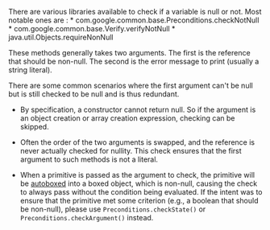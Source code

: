 There are various libraries available to check if a variable is null or not.
Most notable ones are : * com.google.common.base.Preconditions.checkNotNull *
com.google.common.base.Verify.verifyNotNull * java.util.Objects.requireNonNull

These methods generally takes two arguments. The first is the reference that
should be non-null. The second is the error message to print (usually a string
literal).

There are some common scenarios where the first argument can't be null but is
still checked to be null and is thus redundant.

*   By specification, a constructor cannot return null. So if the argument is an
    object creation or array creation expression, checking can be skipped.

*   Often the order of the two arguments is swapped, and the reference is never
    actually checked for nullity. This check ensures that the first argument to
    such methods is not a literal.

*   When a primitive is passed as the argument to check, the primitive will be
    [autoboxed](http://docs.oracle.com/javase/7/docs/technotes/guides/language/autoboxing.html)
    into a boxed object, which is non-null, causing the check to always pass
    without the condition being evaluated. If the intent was to ensure that the
    primitive met some criterion (e.g., a boolean that should be non-null),
    please use `Preconditions.checkState()` or `Preconditions.checkArgument()`
    instead.
